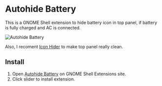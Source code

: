 # Autohide Battery

This is a GNOME Shell extension to hide battery icon in top panel,
if battery is fully charged and AC is connected.

![Autohide Battery](https://extensions.gnome.org/static/extension-data/screenshots/screenshot_595_1.png)

Also, I recoment [Icon Hider] to make top panel really clean.

[Icon Hider]: https://extensions.gnome.org/extension/351/icon-hider/
[Antisocial Menu]: https://extensions.gnome.org/extension/547/antisocial-menu/

## Install

1. Open [Autohide Battery] on GNOME Shell Extensions site.
2. Click slider to install extension.

[Autohide Battery]: https://extensions.gnome.org/extension/595/autohide-battery/
